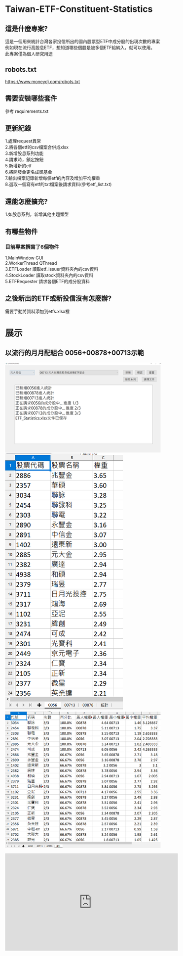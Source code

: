 # Taiwan-ETF-Constituent-Statistics
## 這是什麼專案?
這是一個用來統計台灣各家投信所出的國內股票型ETF中成分股的出現次數的專案    
例如現在流行高股息ETF，想知道哪些個股是被多個ETF給納入，就可以使用。  
此專案僅為個人研究用途  

## robots.txt
https://www.moneydj.com/robots.txt

## 需要安裝哪些套件
參考 requirements.txt  

## 更新紀錄  
1.處理request異常  
2.將各個etf的csv檔案合併成xlsx  
3.新增股息系列功能  
4.請求時，鎖定按鈕  
5.新增新的etf  
6.將開發金更名成凱基金  
7.輸出檔案記錄新增每個etf的內容及增加平均權重  
8.選取一個寫有etf的txt檔案後請求資料(參考etf_list.txt)  

## 還能怎麼擴充?
1.如股息系列，新增其他主題類型

## 有哪些物件
### 目前專案撰寫了6個物件
1.MainWindow GUI  
2.WorkerThread QThread  
3.ETFLoader 讀取etf_issuer資料夾內的csv資料  
4.StockLoader 讀取stock資料夾內的csv資料  
5.ETFRequester 請求各個ETF的成分股資料  


## 之後新出的ETF或新投信沒有怎麼辦?
需要手動將資料添加到etfs.xlsx裡  

# 展示
## 以流行的月月配組合 0056+00878+00713示範
![](example1.PNG)
![](example2.PNG)
![](example3.PNG)
<iframe width="560" height="315" src="https://github.com/yosanyu/Taiwan-ETF-Constituent-Statistics/blob/master/openfile.mp4" frameborder="0" allowfullscreen></iframe>

